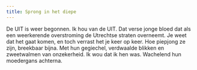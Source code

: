 ```yaml
---
title: Sprong in het diepe
---
```

De UIT is weer begonnen. Ik hou van de UIT. Dat verse jonge bloed dat als een weerkerende overstroming de Utrechtse straten overneemt. Je weet dat het gaat komen, en toch verrast het je keer op keer. Hoe piepjong ze zijn, breekbaar bijna. Met hun gegiechel, verdwaalde blikken en zweetwalmen van onzekerheid. Ik wou dat ik hen was. Wachelend hun moedergans achterna.
